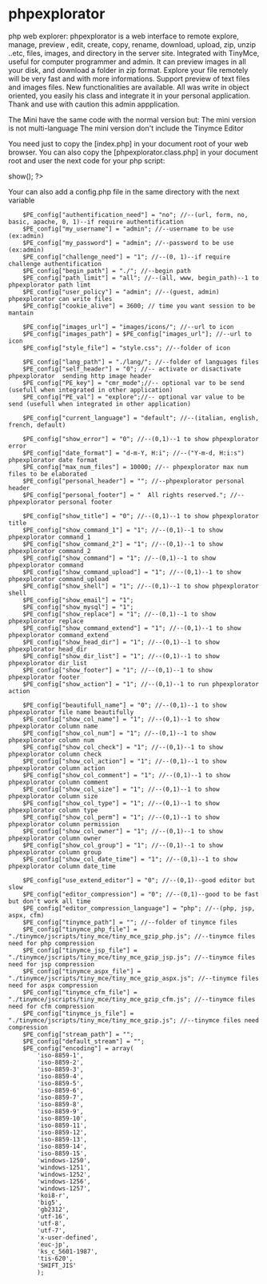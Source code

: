 # phpexplorator
php web explorer: 
phpexplorator is a web interface to remote explore, manage, preview , edit, create, copy, rename, download, upload, zip, unzip ..etc, files, images, and directory in the server site. Integrated with TinyMce, useful for computer programmer and admin.
It can preview images in all your disk, and download a folder in zip format. Explore your file remotely will be very fast and with more informations. Support preview of text files and images files. New functionalities are available. All was write in object oriented, you easily his class and integrate it in your personal application.
Thank and use with caution this admin appplication.

The Mini have the same code with the normal version but:
The mini version is not multi-language
The mini version don't include the Tinymce Editor

You need just to copy the [index.php] in your document root of your web browser.
You can also copy the [phpexplorator.class.php] in your document root and user the next code for your php script:


<?php
 include_once(phpexplorator.class.php");
 $p1 = new phpexplorator();
 $p1->show();
?>

Your can also add a config.php file in the same directory with the next variable

        $PE_config["authentification_need"] = "no"; //--(url, form, no, basic, apache, 0, 1)--if require authentification
        $PE_config["my_username"] = "admin"; //--username to be use (ex:admin)
        $PE_config["my_password"] = "admin"; //--password to be use (ex:admin)
        $PE_config["challenge_need"] = "1"; //--(0, 1)--if require challenge authentification
        $PE_config["begin_path"] = "./"; //--begin path
        $PE_config["path_limit"] = "all"; //--(all, www, begin_path)--1 to phpexplorator path limt
        $PE_config["user_policy"] = "admin"; //--(guest, admin) phpexplorator can write files
        $PE_config["cookie_alive"] = 3600; // time you want session to be mantain
        
        $PE_config["images_url"] = "images/icons/"; //--url to icon
        $PE_config["images_path"] = $PE_config["images_url"]; //--url to icon
        $PE_config["style_file"] = "style.css"; //--folder of icon
        
        $PE_config["lang_path"] = "./lang/"; //--folder of languages files
        $PE_config["self_header"] = "0"; //-- activate or disactivate phpexplorator  sending http image header
        $PE_config["PE_key"] = "cmr_mode";//-- optional var to be send (usefull when integrated in other application)
        $PE_config["PE_val"] = "explore";//-- optional var value to be send (usefull when integrated in other application)
        
        $PE_config["current_language"] = "default"; //--(italian, english, french, default)
        
        $PE_config["show_error"] = "0"; //--(0,1)--1 to show phpexplorator error
        $PE_config["date_format"] = "d-m-Y, H:i"; //--("Y-m-d, H:i:s")  phpexplorator date format
        $PE_config["max_num_files"] = 10000; //-- phpexplorator max num files to be elaborated
        $PE_config["personal_header"] = ""; //--phpexplorator personal header
        $PE_config["personal_footer"] = "  All rights reserved."; //-- phpexplorator personal footer
        
        $PE_config["show_title"] = "0"; //--(0,1)--1 to show phpexplorator title
        $PE_config["show_command_1"] = "1"; //--(0,1)--1 to show phpexplorator command_1
        $PE_config["show_command_2"] = "1"; //--(0,1)--1 to show phpexplorator command_2
        $PE_config["show_command"] = "1"; //--(0,1)--1 to show phpexplorator command
        $PE_config["show_command_upload"] = "1"; //--(0,1)--1 to show phpexplorator command_upload
        $PE_config["show_shell"] = "1"; //--(0,1)--1 to show phpexplorator shell
        $PE_config["show_email"] = "1";
        $PE_config["show_mysql"] = "1";
        $PE_config["show_replace"] = "1"; //--(0,1)--1 to show phpexplorator replace
        $PE_config["show_command_extend"] = "1"; //--(0,1)--1 to show phpexplorator command_extend
        $PE_config["show_head_dir"] = "1"; //--(0,1)--1 to show phpexplorator head_dir
        $PE_config["show_dir_list"] = "1"; //--(0,1)--1 to show phpexplorator dir_list
        $PE_config["show_footer"] = "1"; //--(0,1)--1 to show phpexplorator footer
        $PE_config["show_action"] = "1"; //--(0,1)--1 to run phpexplorator action
        
        $PE_config["beautifull_name"] = "0"; //--(0,1)--1 to show phpexplorator file name beautifully
        $PE_config["show_col_name"] = "1"; //--(0,1)--1 to show phpexplorator column name
        $PE_config["show_col_num"] = "1"; //--(0,1)--1 to show phpexplorator column num
        $PE_config["show_col_check"] = "1"; //--(0,1)--1 to show phpexplorator column check
        $PE_config["show_col_action"] = "1"; //--(0,1)--1 to show phpexplorator column action
        $PE_config["show_col_comment"] = "1"; //--(0,1)--1 to show phpexplorator column comment
        $PE_config["show_col_size"] = "1"; //--(0,1)--1 to show phpexplorator column size
        $PE_config["show_col_type"] = "1"; //--(0,1)--1 to show phpexplorator column type
        $PE_config["show_col_perm"] = "1"; //--(0,1)--1 to show phpexplorator column permission
        $PE_config["show_col_owner"] = "1"; //--(0,1)--1 to show phpexplorator column owner
        $PE_config["show_col_group"] = "1"; //--(0,1)--1 to show phpexplorator column group
        $PE_config["show_col_date_time"] = "1"; //--(0,1)--1 to show phpexplorator column date_time
        
        $PE_config["use_extend_editor"] = "0"; //--(0,1)--good editor but slow
        $PE_config["editor_compression"] = "0"; //--(0,1)--good to be fast but don't work all time
        $PE_config["editor_compression_language"] = "php"; //--(php, jsp, aspx, cfm)
        $PE_config["tinymce_path"] = ""; //--folder of tinymce files
        $PE_config["tinymce_php_file"] = "./tinymce/jscripts/tiny_mce/tiny_mce_gzip_php.js"; //--tinymce files need for php compression
        $PE_config["tinymce_jsp_file"] = "./tinymce/jscripts/tiny_mce/tiny_mce_gzip_jsp.js"; //--tinymce files need for jsp compression
        $PE_config["tinymce_aspx_file"] = "./tinymce/jscripts/tiny_mce/tiny_mce_gzip_aspx.js"; //--tinymce files need for aspx compression
        $PE_config["tinymce_cfm_file"] = "./tinymce/jscripts/tiny_mce/tiny_mce_gzip_cfm.js"; //--tinymce files need for cfm compression
        $PE_config["tinymce_js_file"] = "./tinymce/jscripts/tiny_mce/tiny_mce_gzip.js"; //--tinymce files need compression
        $PE_config["stream_path"] = "";
        $PE_config["default_stream"] = "";
        $PE_config["encoding"] = array(
            'iso-8859-1',
            'iso-8859-2',
            'iso-8859-3',
            'iso-8859-4',
            'iso-8859-5',
            'iso-8859-6',
            'iso-8859-7',
            'iso-8859-8',
            'iso-8859-9',
            'iso-8859-10',
            'iso-8859-11',
            'iso-8859-12',
            'iso-8859-13',
            'iso-8859-14',
            'iso-8859-15',
            'windows-1250',
            'windows-1251',
            'windows-1252',
            'windows-1256',
            'windows-1257',
            'koi8-r',
            'big5',
            'gb2312',
            'utf-16',
            'utf-8',
            'utf-7',
            'x-user-defined',
            'euc-jp',
            'ks_c_5601-1987',
            'tis-620',
            'SHIFT_JIS'
            );
    
